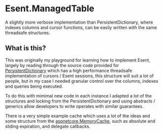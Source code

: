 # Esent.ManagedTable
A slightly more verbose implementation than PersistentDictionary, where indexes columns and cursor functions, can be easily written with the same threadsafe structures.

## What is this?

This was originally my playground for learning how to implement Esent, largely by reading through the source code provided for [PersistentDictionary](http://managedesent.codeplex.com/) which has a high performance threadsafe implementation of cursors / Esent sessions, this structure will suit a lot of people, but in my case I needed granular control over the columns, indexes and queries being executed.

To do this with mimimal new code in each instance I adapted a lot of the structures and locking from the PersistentDictionary and using abstracts / generics allow developers to write operates with similar guarantees. 

There is a very simple example cache which uses a lot of the ideas and some structure from the [aspnetcore MemoryCache](https://github.com/aspnet/Caching/tree/dev/src/Microsoft.Extensions.Caching.Memory), such as absolute and sliding expiration, and delegate callbacks.

